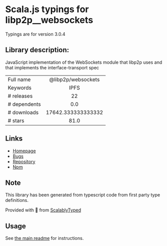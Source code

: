 
# Scala.js typings for libp2p__websockets

Typings are for version 3.0.4

## Library description:
JavaScript implementation of the WebSockets module that libp2p uses and that implements the interface-transport spec

|                    |                 |
| ------------------ | :-------------: |
| Full name          | @libp2p/websockets |
| Keywords           | IPFS |
| # releases         | 22 |
| # dependents       | 0.0 |
| # downloads        | 17642.333333333332 |
| # stars            | 81.0 |

## Links
- [Homepage](https://github.com/libp2p/js-libp2p-websockets#readme)
- [Bugs](https://github.com/libp2p/js-libp2p-websockets/issues)
- [Repository](https://github.com/libp2p/js-libp2p-websockets)
- [Npm](https://www.npmjs.com/package/%40libp2p%2Fwebsockets)
    


## Note
This library has been generated from typescript code from first party type definitions.

Provided with :purple_heart: from [ScalablyTyped](https://github.com/oyvindberg/ScalablyTyped)

## Usage
See [the main readme](../../readme.md) for instructions.


